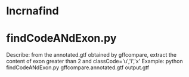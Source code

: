 # lncrnafind
# findCodeANdExon.py
Describe:
from the annotated.gtf obtained by gffcompare, extract the content of exon greater than 2 and classCode='u','i','x'
Example:
python findCodeANdExon.py gffcompare.annotated.gtf output.gtf
